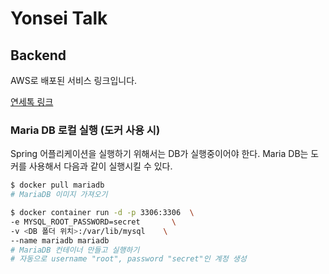 # Yonsei Talk

## Backend

AWS로 배포된 서비스 링크입니다.

[연세톡 링크](http://ec2-18-223-28-231.us-east-2.compute.amazonaws.com:3000/)

### Maria DB 로컬 실행 (도커 사용 시)
Spring 어플리케이션을 실행하기 위해서는 DB가 실행중이어야 한다. Maria DB는 도커를 사용해서 다음과 같이 실행시킬 수 있다.

```bash
$ docker pull mariadb
# MariaDB 이미지 가져오기

$ docker container run -d -p 3306:3306 	\
-e MYSQL_ROOT_PASSWORD=secret 		\
-v <DB 폴더 위치>:/var/lib/mysql 	\
--name mariadb mariadb
# MariaDB 컨테이너 만들고 실행하기
# 자동으로 username "root", password "secret"인 계정 생성
```

